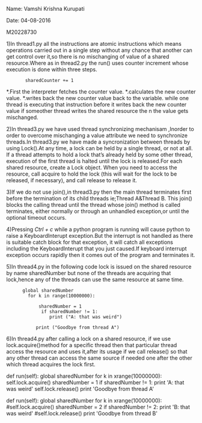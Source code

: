 Name: Vamshi Krishna Kurupati

Date: 04-08-2016

M20228730

1)In thread1.py all the instructions are atomic instructions which means operations carried out in a single step without any chance that another can get control over it,so there is no mischanging of value of a shared resource.Where as in thread2.py the run() uses counter increment whose execution is done within three steps.
     
           sharedCounter += 1

*.First the interpreter fetches the counter value.
*.calculates the new  counter value. 
*.writes back the new counter value back to the variable.
while one thread is executing that instruction before it writes back the new counter value if someother thread writes the shared resource the n the value gets mischanged.

2)In thread3.py we have used  thread synchronizing  mechanisam ,Inorder to order to overcome mischanging a value attribute we need to synchronize threads.In thread3.py we have made a syncronization between threads by using Lock().At any time, a lock can be held by a single thread, or not at all. If a thread attempts to hold a lock that’s already held by some other thread, execution of the first thread is halted until the lock is released.For each shared resource, create a Lock object. When you need to access the resource, call acquire to hold the lock (this will wait for the lock to be released, if necessary), and call release to release it.

3)If we do not use join(),in thread3.py then the main thread terminates first before the termination of its child threads ie;Thread A&Thread B. This join() blocks the calling thread until the thread whose join() method is called terminates, either normally or through an unhandled exception,or until the optional timeout occurs.

4)Pressing *Ctrl + c* while a python program is running will cause python to raise a KeyboardInterupt exception.But the interrupt is not handled as there is suitable catch block for that exception, it will catch all exceptions including the KeyboardInterupt that you just caused.If keyboard interrupt exception occurs rapidly then it comes out of the program and terminates it.

5)In thread4.py in the following code lock is issued on the shared resource by name sharedNumber but none of the threads are acquiring that lock,hence any of the threads can use the same resource at same time.


          global sharedNumber
            for k in range(10000000):
          
                sharedNumber = 1
                 if sharedNumber != 1:
                    print ("A: that was weird")
            
               print ("Goodbye from thread A")


6)In thread4.py after calling a lock on a shared resource,  if we use lock.acquire()method for a specific thread then that particular thread access the resource and uses it,after its usage if we call release() so that any other thread can access the same source if needed one after the other which thread acquires the lock first.


def run(self):
        global sharedNumber
        for k in xrange(10000000):
            self.lock.acquire()
            sharedNumber = 1
            if sharedNumber != 1:
                print 'A: that was weird'
            self.lock.release()
        print 'Goodbye from thread A'
        
        
 def run(self):
        global sharedNumber
        for k in xrange(10000000):
            #self.lock.acquire()
            sharedNumber = 2
            if sharedNumber != 2:
                print 'B: that was weird'
            #self.lock.release()
        print 'Goodbye from thread B'


